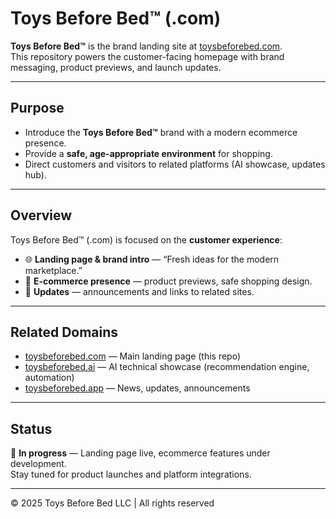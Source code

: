 # Toys Before Bed™ (.com)

**Toys Before Bed™** is the brand landing site at [toysbeforebed.com](https://toysbeforebed.com).  
This repository powers the customer-facing homepage with brand messaging, product previews, and launch updates.  

---

## Purpose
- Introduce the **Toys Before Bed™** brand with a modern ecommerce presence.  
- Provide a **safe, age-appropriate environment** for shopping.  
- Direct customers and visitors to related platforms (AI showcase, updates hub).  

---

## Overview
Toys Before Bed™ (.com) is focused on the **customer experience**:  

- 🌐 **Landing page & brand intro** — “Fresh ideas for the modern marketplace.”  
- 🛒 **E-commerce presence** — product previews, safe shopping design.  
- 📢 **Updates** — announcements and links to related sites.  

---

## Related Domains
- [toysbeforebed.com](https://toysbeforebed.com) — Main landing page (this repo)  
- [toysbeforebed.ai](https://toysbeforebed.ai) — AI technical showcase (recommendation engine, automation)  
- [toysbeforebed.app](https://toysbeforebed.app) — News, updates, announcements  

---

## Status
🚧 **In progress** — Landing page live, ecommerce features under development.  
Stay tuned for product launches and platform integrations.  

---

© 2025 Toys Before Bed LLC | All rights reserved
